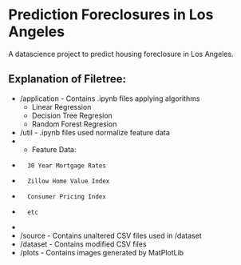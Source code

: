 # Prediction Foreclosures in Los Angeles
A datascience project to predict housing foreclosure in Los Angeles.

## Explanation of Filetree:
* /application - Contains .ipynb files applying algorithms
  - Linear Regression
  - Decision Tree Regresion
  - Random Forest Regresion
* /util - .ipynb files used normalize feature data
*   - Feature Data:
*       30 Year Mortgage Rates
*       Zillow Home Value Index
*       Consumer Pricing Index
*       etc
*    
* /source - Contains unaltered CSV files used in /dataset
* /dataset - Contains modified CSV files
* /plots - Contains images generated by MatPlotLib
